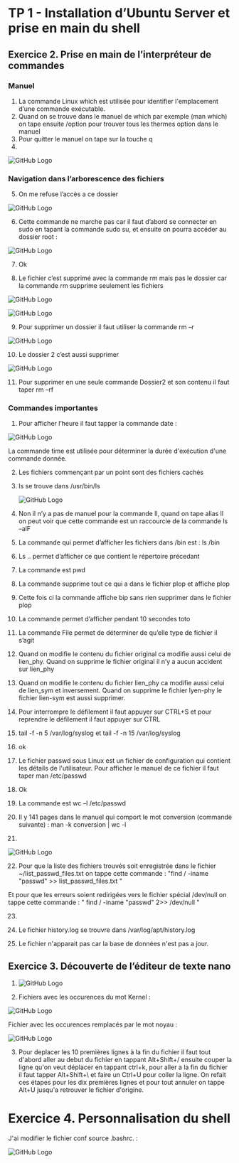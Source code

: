 # TP 1 - Installation d’Ubuntu Server et prise en main du shell
## Exercice 2. Prise en main de l’interpréteur de commandes
### Manuel
1.	La commande Linux which est utilisée pour identifier l'emplacement d’une commande exécutable.
2.	Quand on se trouve dans le manuel de which par exemple (man which) on tape ensuite /option pour trouver tous les thermes option dans le manuel 
3.	Pour quitter le manuel on tape sur la touche q
4. 
![GitHub Logo](/Asset/Question4.png) 


### Navigation dans l’arborescence des fichiers
5.	On me refuse l’accès a ce dossier

![GitHub Logo](/Asset/Question5.png) 

6.	Cette commande ne marche pas car il faut d’abord se connecter en sudo en tapant la commande sudo su, et ensuite on pourra accéder au dossier root :

![GitHub Logo](/Asset/Question6.png) 


7.	Ok

8.	Le fichier c’est supprimé avec la commande rm mais pas le dossier car la commande rm supprime seulement les fichiers

![GitHub Logo](/Asset/Question8.1.png) 

![GitHub Logo](/Asset/Question8.2.png) 

9.	Pour supprimer un dossier il faut utiliser la commande rm –r 

![GitHub Logo](/Asset/Question9.png)

10.	Le dossier 2 c’est aussi supprimer

![GitHub Logo](/Asset/Question10.png)

11.	Pour supprimer en une seule commande Dossier2 et son contenu il faut taper rm –rf

### Commandes importantes
1.	Pour afficher l’heure il faut tapper la commande date :
 
 ![GitHub Logo](/Asset/CIPM1.png)
 
La commande time est utilisée pour déterminer la durée d'exécution d'une commande donnée.

2.	Les fichiers commençant par un point sont des fichiers cachés

3.	ls se trouve dans /usr/bin/ls
	
	![GitHub Logo](/Asset/CIPM3.png)
	
4.	Non il n’y a pas de manuel pour la commande ll, quand on tape alias ll on peut voir que cette commande est un raccourcie de la commande ls –alF

5.	La commande qui permet d’afficher les fichiers dans /bin est : ls /bin 

6.	Ls .. permet d’afficher ce que contient le répertoire précedant

7.	La commande est pwd

8.	La commande supprime tout ce qui a dans le fichier plop et affiche plop

9.	Cette fois ci la commande affiche bip sans rien supprimer dans le fichier plop

10.	La commande permet d’afficher pendant 10 secondes toto

11.	La commande File permet de déterminer de qu’elle type de fichier il s’agit

12.	Quand on modifie le contenu du fichier original ca modifie aussi celui de lien_phy. Quand on supprime le fichier original il n’y a aucun accident sur lien_phy

13.	Quand on modifie le contenu du fichier lien_phy ca modifie aussi celui de lien_sym et inversement. Quand on supprime le fichier lyen-phy le fichier lien-sym est aussi supprimer.

14.	Pour interrompre le défilement il faut appuyer sur CTRL+S et pour reprendre le défilement il faut appuyer sur CTRL

15.	tail -f -n 5 /var/log/syslog et tail -f -n 15 /var/log/syslog

16.	ok

17.	Le fichier passwd sous Linux est un fichier de configuration qui contient les détails de l'utilisateur. Pour afficher le manuel de ce fichier il faut taper man /etc/passwd

18.	Ok

19.	La commande est wc –l /etc/passwd

20.	Il y 141 pages dans le manuel qui comport le mot conversion (commande suivante) : man -k conversion | wc -l

21.	
![GitHub Logo](/Asset/CIPM21.png)

22.   Pour que la liste des fichiers trouvés soit enregistrée dans le fichier
~/list_passwd_files.txt on tappe cette commande : "find / -iname "passwd" >> list_passwd_files.txt "

Et pour que les erreurs soient redirigées vers le fichier spécial /dev/null on tappe cette commande : " find / -iname "passwd" 2>> /dev/null "



23.

24.  Le fichier history.log se trouvre dans /var/log/apt/history.log

25.  Le fichier n'apparait pas car la base de données n'est pas a jour.



## Exercice 3. Découverte de l’éditeur de texte nano

1. ![GitHub Logo](/Asset/EXO3.1.png)

2. Fichiers avec les occurences du mot Kernel : 

![GitHub Logo](/Asset/EXO3.2.1.png)

Fichier avec les occurences remplacés par le mot noyau : 

![GitHub Logo](/Asset/EXO3.2.2.png)

3.  Pour deplacer  les 10 premières lignes à la fin du fichier il faut tout d'abord aller au debut du fichier en tappant Alt+Shift+/ ensuite couper la ligne qu'on veut déplacer en tappant ctrl+k, pour aller a la fin du fichier il faut tapper Alt+Shift+\ et faire un Ctrl+U pour coller la ligne. On refait ces étapes pour les dix premières lignes et pour tout annuler on tappe Alt+U jusqu'a retrouver le fichier d'origine. 

# Exercice 4. Personnalisation du shell

J'ai modifier le fichier conf source .bashrc. :

![GitHub Logo](/Asset/Exo4.png)
